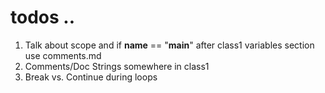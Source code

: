 # todos ..

1. Talk about scope and if __name__ == "__main__" after class1 variables section use comments.md
2. Comments/Doc Strings somewhere in class1
3. Break vs. Continue during loops